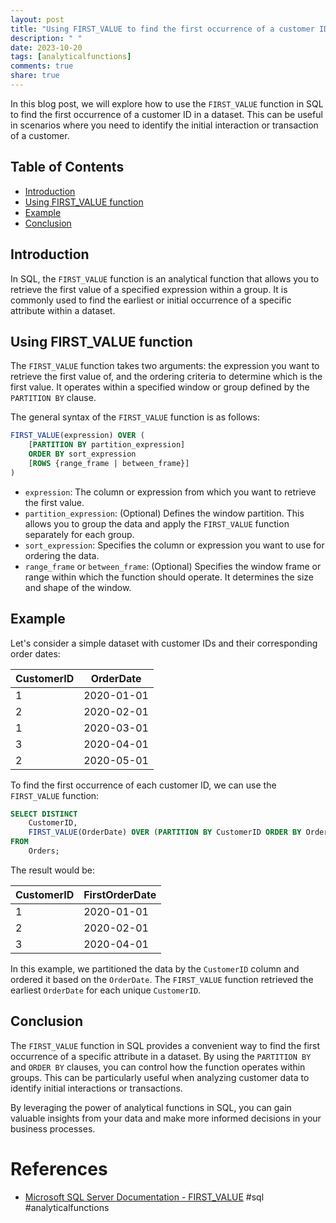 ```yaml
---
layout: post
title: "Using FIRST_VALUE to find the first occurrence of a customer ID in a dataset"
description: " "
date: 2023-10-20
tags: [analyticalfunctions]
comments: true
share: true
---
```


In this blog post, we will explore how to use the `FIRST_VALUE` function in SQL to find the first occurrence of a customer ID in a dataset. This can be useful in scenarios where you need to identify the initial interaction or transaction of a customer.

## Table of Contents
- [Introduction](#introduction)
- [Using FIRST_VALUE function](#using-first-value-function)
- [Example](#example)
- [Conclusion](#conclusion)

## Introduction
In SQL, the `FIRST_VALUE` function is an analytical function that allows you to retrieve the first value of a specified expression within a group. It is commonly used to find the earliest or initial occurrence of a specific attribute within a dataset.

## Using FIRST_VALUE function
The `FIRST_VALUE` function takes two arguments: the expression you want to retrieve the first value of, and the ordering criteria to determine which is the first value. It operates within a specified window or group defined by the `PARTITION BY` clause.

The general syntax of the `FIRST_VALUE` function is as follows:

```sql
FIRST_VALUE(expression) OVER (
    [PARTITION BY partition_expression]
    ORDER BY sort_expression
    [ROWS {range_frame | between_frame}]
)
```

- `expression`: The column or expression from which you want to retrieve the first value.
- `partition_expression`: (Optional) Defines the window partition. This allows you to group the data and apply the `FIRST_VALUE` function separately for each group.
- `sort_expression`: Specifies the column or expression you want to use for ordering the data.
- `range_frame` or `between_frame`: (Optional) Specifies the window frame or range within which the function should operate. It determines the size and shape of the window.

## Example
Let's consider a simple dataset with customer IDs and their corresponding order dates:

| CustomerID | OrderDate  |
|------------|------------|
| 1          | 2020-01-01 |
| 2          | 2020-02-01 |
| 1          | 2020-03-01 |
| 3          | 2020-04-01 |
| 2          | 2020-05-01 |

To find the first occurrence of each customer ID, we can use the `FIRST_VALUE` function:

```sql
SELECT DISTINCT
    CustomerID,
    FIRST_VALUE(OrderDate) OVER (PARTITION BY CustomerID ORDER BY OrderDate) AS FirstOrderDate
FROM
    Orders;
```

The result would be:

| CustomerID | FirstOrderDate |
|------------|----------------|
| 1          | 2020-01-01     |
| 2          | 2020-02-01     |
| 3          | 2020-04-01     |

In this example, we partitioned the data by the `CustomerID` column and ordered it based on the `OrderDate`. The `FIRST_VALUE` function retrieved the earliest `OrderDate` for each unique `CustomerID`.

## Conclusion
The `FIRST_VALUE` function in SQL provides a convenient way to find the first occurrence of a specific attribute in a dataset. By using the `PARTITION BY` and `ORDER BY` clauses, you can control how the function operates within groups. This can be particularly useful when analyzing customer data to identify initial interactions or transactions.

By leveraging the power of analytical functions in SQL, you can gain valuable insights from your data and make more informed decisions in your business processes.

# References
- [Microsoft SQL Server Documentation - FIRST_VALUE](https://docs.microsoft.com/en-us/sql/t-sql/functions/first-value-transact-sql?view=sql-server-ver15) #sql #analyticalfunctions